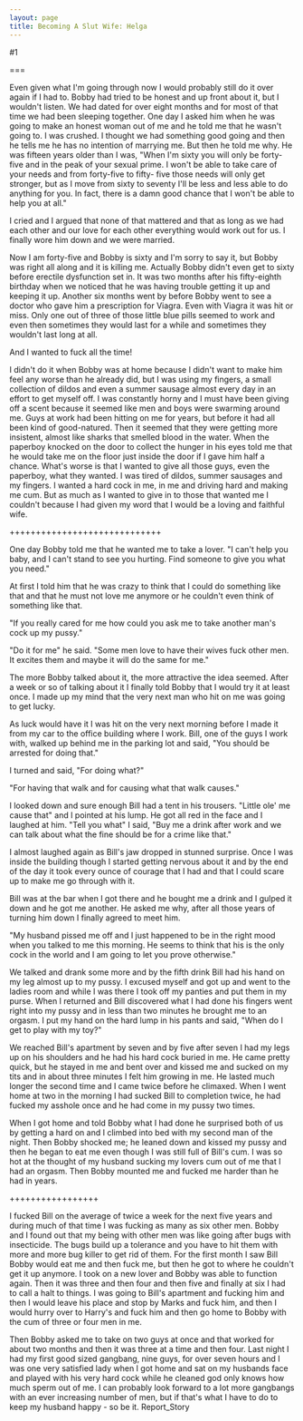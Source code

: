 ```yaml
---
layout: page
title: Becoming A Slut Wife: Helga
---
```

#1 

===

Even given what I'm going through now I would probably still do it over again if I had to. Bobby had tried to be honest and up front about it, but I wouldn't listen. We had dated for over eight months and for most of that time we had been sleeping together. One day I asked him when he was going to make an honest woman out of me and he told me that he wasn't going to. I was crushed. I thought we had something good going and then he tells me he has no intention of marrying me. But then he told me why. He was fifteen years older than I was, "When I'm sixty you will only be forty-five and in the peak of your sexual prime. I won't be able to take care of your needs and from forty-five to fifty- five those needs will only get stronger, but as I move from sixty to seventy I'll be less and less able to do anything for you. In fact, there is a damn good chance that I won't be able to help you at all." 

I cried and I argued that none of that mattered and that as long as we had each other and our love for each other everything would work out for us. I finally wore him down and we were married. 

Now I am forty-five and Bobby is sixty and I'm sorry to say it, but Bobby was right all along and it is killing me. Actually Bobby didn't even get to sixty before erectile dysfunction set in. It was two months after his fifty-eighth birthday when we noticed that he was having trouble getting it up and keeping it up. Another six months went by before Bobby went to see a doctor who gave him a prescription for Viagra. Even with Viagra it was hit or miss. Only one out of three of those little blue pills seemed to work and even then sometimes they would last for a while and sometimes they wouldn't last long at all. 

And I wanted to fuck all the time! 

I didn't do it when Bobby was at home because I didn't want to make him feel any worse than he already did, but I was using my fingers, a small collection of dildos and even a summer sausage almost every day in an effort to get myself off. I was constantly horny and I must have been giving off a scent because it seemed like men and boys were swarming around me. Guys at work had been hitting on me for years, but before it had all been kind of good-natured. Then it seemed that they were getting more insistent, almost like sharks that smelled blood in the water. When the paperboy knocked on the door to collect the hunger in his eyes told me that he would take me on the floor just inside the door if I gave him half a chance. What's worse is that I wanted to give all those guys, even the paperboy, what they wanted. I was tired of dildos, summer sausages and my fingers. I wanted a hard cock in me, in me and driving hard and making me cum. But as much as I wanted to give in to those that wanted me I couldn't because I had given my word that I would be a loving and faithful wife. 

+++++++++++++++++++++++++++++ 

One day Bobby told me that he wanted me to take a lover. "I can't help you baby, and I can't stand to see you hurting. Find someone to give you what you need." 

At first I told him that he was crazy to think that I could do something like that and that he must not love me anymore or he couldn't even think of something like that. 

"If you really cared for me how could you ask me to take another man's cock up my pussy." 

"Do it for me" he said. "Some men love to have their wives fuck other men. It excites them and maybe it will do the same for me." 

The more Bobby talked about it, the more attractive the idea seemed. After a week or so of talking about it I finally told Bobby that I would try it at least once. I made up my mind that the very next man who hit on me was going to get lucky. 

As luck would have it I was hit on the very next morning before I made it from my car to the office building where I work. Bill, one of the guys I work with, walked up behind me in the parking lot and said, "You should be arrested for doing that." 

I turned and said, "For doing what?" 

"For having that walk and for causing what that walk causes." 

I looked down and sure enough Bill had a tent in his trousers. "Little ole' me cause that" and I pointed at his lump. He got all red in the face and I laughed at him. "Tell you what" I said, "Buy me a drink after work and we can talk about what the fine should be for a crime like that." 

I almost laughed again as Bill's jaw dropped in stunned surprise. Once I was inside the building though I started getting nervous about it and by the end of the day it took every ounce of courage that I had and that I could scare up to make me go through with it. 

Bill was at the bar when I got there and he bought me a drink and I gulped it down and he got me another. He asked me why, after all those years of turning him down I finally agreed to meet him. 

"My husband pissed me off and I just happened to be in the right mood when you talked to me this morning. He seems to think that his is the only cock in the world and I am going to let you prove otherwise." 

We talked and drank some more and by the fifth drink Bill had his hand on my leg almost up to my pussy. I excused myself and got up and went to the ladies room and while I was there I took off my panties and put them in my purse. When I returned and Bill discovered what I had done his fingers went right into my pussy and in less than two minutes he brought me to an orgasm. I put my hand on the hard lump in his pants and said, "When do I get to play with my toy?" 

We reached Bill's apartment by seven and by five after seven I had my legs up on his shoulders and he had his hard cock buried in me. He came pretty quick, but he stayed in me and bent over and kissed me and sucked on my tits and in about three minutes I felt him growing in me. He lasted much longer the second time and I came twice before he climaxed. When I went home at two in the morning I had sucked Bill to completion twice, he had fucked my asshole once and he had come in my pussy two times. 

When I got home and told Bobby what I had done he surprised both of us by getting a hard on and I climbed into bed with my second man of the night. Then Bobby shocked me; he leaned down and kissed my pussy and then he began to eat me even though I was still full of Bill's cum. I was so hot at the thought of my husband sucking my lovers cum out of me that I had an orgasm. Then Bobby mounted me and fucked me harder than he had in years. 

+++++++++++++++++ 

I fucked Bill on the average of twice a week for the next five years and during much of that time I was fucking as many as six other men. Bobby and I found out that my being with other men was like going after bugs with insecticide. The bugs build up a tolerance and you have to hit them with more and more bug killer to get rid of them. For the first month I saw Bill Bobby would eat me and then fuck me, but then he got to where he couldn't get it up anymore. I took on a new lover and Bobby was able to function again. Then it was three and then four and then five and finally at six I had to call a halt to things. I was going to Bill's apartment and fucking him and then I would leave his place and stop by Marks and fuck him, and then I would hurry over to Harry's and fuck him and then go home to Bobby with the cum of three or four men in me. 

Then Bobby asked me to take on two guys at once and that worked for about two months and then it was three at a time and then four. Last night I had my first good sized gangbang, nine guys, for over seven hours and I was one very satisfied lady when I got home and sat on my husbands face and played with his very hard cock while he cleaned god only knows how much sperm out of me. I can probably look forward to a lot more gangbangs with an ever increasing number of men, but if that's what I have to do to keep my husband happy - so be it. Report_Story 
